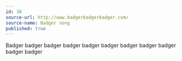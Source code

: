 ```yaml
---
id: 38
source-url: http://www.badgerbadgerbadger.com/
source-name: Badger song
published: true
---
```


<p>Badger badger badger badger badger badger badger badger badger badger badger</p>


